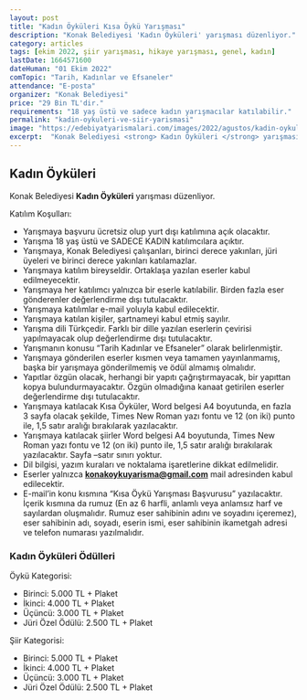 ```yaml
---
layout: post
title: "Kadın Öyküleri Kısa Öykü Yarışması"
description: "Konak Belediyesi 'Kadın Öyküleri' yarışması düzenliyor."
category: articles
tags: [ekim 2022, şiir yarışması, hikaye yarışması, genel, kadın]
lastDate: 1664571600
dateHuman: "01 Ekim 2022"
comTopic: "Tarih, Kadınlar ve Efsaneler"
attendance: "E-posta"
organizer: "Konak Belediyesi"
price: "29 Bin TL'dir."
requirements: "18 yaş üstü ve sadece kadın yarışmacılar katılabilir."
permalink: "kadin-oykuleri-ve-siir-yarismasi"
image: "https://edebiyatyarismalari.com/images/2022/agustos/kadin-oykuleri-ve-siir-yarismasi.jpg"
excerpt:  "Konak Belediyesi <strong> Kadın Öyküleri </strong> yarışması düzenliyor."
---
```


## Kadın Öyküleri
Konak Belediyesi **Kadın Öyküleri** yarışması düzenliyor.  

Katılım Koşulları:
- Yarışmaya başvuru ücretsiz olup yurt dışı katılımına açık olacaktır.
- Yarışma 18 yaş üstü ve SADECE KADIN katılımcılara açıktır.
- Yarışmaya, Konak Belediyesi çalışanları, birinci derece yakınları, jüri üyeleri ve birinci derece yakınları katılamazlar.
- Yarışmaya katılım bireyseldir. Ortaklaşa yazılan eserler kabul edilmeyecektir.
- Yarışmaya her katılımcı yalnızca bir eserle katılabilir. Birden fazla eser gönderenler değerlendirme dışı tutulacaktır.
- Yarışmaya katılımlar e-mail yoluyla kabul edilecektir. 
- Yarışmaya katılan kişiler, şartnameyi kabul etmiş sayılır.
- Yarışma dili Türkçedir. Farklı bir dille yazılan eserlerin çevirisi yapılmayacak olup değerlendirme dışı tutulacaktır.
- Yarışmanın konusu “Tarih Kadınlar ve Efsaneler” olarak belirlenmiştir. 
- Yarışmaya gönderilen eserler kısmen veya tamamen yayınlanmamış, başka bir yarışmaya gönderilmemiş ve ödül almamış olmalıdır.
- Yapıtlar özgün olacak, herhangi bir yapıtı çağrıştırmayacak, bir yapıttan kopya bulundurmayacaktır. Özgün olmadığına kanaat getirilen eserler değerlendirme dışı tutulacaktır.
- Yarışmaya katılacak Kısa Öyküler, Word belgesi A4 boyutunda, en fazla 3 sayfa olacak şekilde, Times New Roman yazı fontu ve 12 (on iki) punto ile, 1,5 satır aralığı bırakılarak yazılacaktır.
- Yarışmaya katılacak şiirler Word belgesi A4 boyutunda, Times New Roman yazı fontu ve 12 (on iki) punto ile, 1,5 satır aralığı bırakılarak yazılacaktır. Sayfa –satır sınırı yoktur.
- Dil bilgisi, yazım kuraları ve noktalama işaretlerine dikkat edilmelidir.
- Eserler yalnızca **konakoykuyarisma@gmail.com** mail adresinden kabul edilecektir. 
- E-mail’in konu kısmına “Kısa Öykü Yarışması Başvurusu”  yazılacaktır. İçerik kısmına da rumuz (En az 6 harfli, anlamlı veya anlamsız harf ve sayılardan oluşmalıdır. Rumuz eser sahibinin adını ve soyadını içeremez), eser sahibinin adı, soyadı, eserin ismi, eser sahibinin ikametgah adresi ve telefon numarası yazılmalıdır. 


### Kadın Öyküleri Ödülleri
Öykü Kategorisi:
- Birinci: 5.000 TL + Plaket
- İkinci: 4.000 TL + Plaket
- Üçüncü: 3.000 TL + Plaket
- Jüri Özel Ödülü: 2.500 TL + Plaket

Şiir Kategorisi:
- Birinci: 5.000 TL + Plaket
- İkinci: 4.000 TL + Plaket
- Üçüncü: 3.000 TL + Plaket
- Jüri Özel Ödülü: 2.500 TL + Plaket
